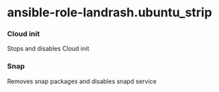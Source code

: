 # ansible-role-landrash.ubuntu_strip

### Cloud init
Stops and disables Cloud init

### Snap
Removes snap packages and disables snapd service
